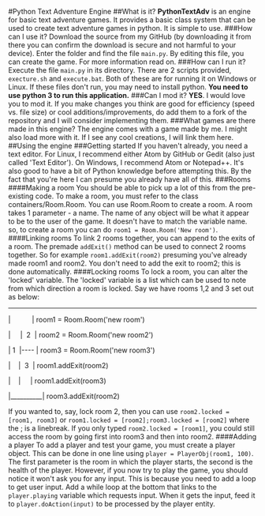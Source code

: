 #Python Text Adventure Engine
##What is it?
**PythonTextAdv** is an engine for basic text adventure games. It provides a basic class system that can be used to create text adventure games in python. It is simple to use.
###How can I use it?
Download the source from my GitHub (by downloading it from there you can confirm the download is secure and not harmful to your device). Enter the folder and find the file `main.py`. By editing this file, you can create the game. For more information read on.
###How can I run it?
Execute the file `main.py` in its directory. There are 2 scripts provided, `execture.sh` and `execute.bat`. Both of these are for running it on Windows or Linux. If these files don't run, you may need to install python. **You need to use python 3 to run this application.**
###Can I mod it?
**YES**. I would love you to mod it. If you make changes you think are good for efficiency (speed vs. file size) or cool additions/improvements, do add them to a fork of the repository and I will consider implementing them.
###What games are there made in this engine?
The engine comes with a game made by me. I might also load more with it. If I see any cool creations, I will link them here.
##Using the engine
###Getting started
If you haven't already, you need a text editor. For Linux, I recommend either Atom by GitHub or Gedit (also just called 'Text Editor'). On Windows, I recommend Atom or Notepad++. It's also good to have a bit of Python knowledge before attempting this. By the fact that you're here I can presume you already have all of this.
###Rooms
####Making a room
You should be able to pick up a lot of this from the pre-existing code. To make a room, you must refer to the class containers/Room.Room. You can use Room.Room to create a room. A room takes 1 parameter - a name. The name of any object will be what it appear to be to the user of the game. It doesn't have to match the variable name. so, to create a room you can do `room1 = Room.Room('New room')`.
####Linking rooms
To link 2 rooms together, you can append to the exits of a room. The premade `addExit()` method can be used to connect 2 rooms together. So for example `room1.addExit(room2)` presuming you've already made room1 and room2. You don't need to add the exit to room2; this is done automatically.
####Locking rooms
To lock a room, you can alter the 'locked' variable. The 'locked' variable is a list which can be used to note from which direction a room is locked. Say we have rooms 1,2 and 3 set out as below:

____________
|&nbsp;&nbsp;&nbsp;&nbsp;&nbsp;&nbsp;&nbsp;&nbsp;&nbsp;&nbsp;&nbsp;|   room1 = Room.Room('new room')

|&nbsp;&nbsp;&nbsp;&nbsp;&nbsp;|&nbsp;&nbsp;2&nbsp;&nbsp;|   room2 = Room.Room('new room2')

|&nbsp;1&nbsp;&nbsp;|----&nbsp;|   room3 = Room.Room('new room3')

|&nbsp;&nbsp;&nbsp;&nbsp;|&nbsp;&nbsp;3&nbsp;&nbsp;|   room1.addExit(room2)

|&nbsp;&nbsp;&nbsp;&nbsp;|&nbsp;&nbsp;&nbsp;&nbsp;&nbsp;|   room1.addExit(room3)

|__________|   room3.addExit(room2)

If you wanted to, say, lock room 2, then you can use `room2.locked = [room1, room3]` or `room1.locked = [room2];room3.locked = [room2]` where the ; is a linebreak.
If you only typed `room2.locked = [room1]`, you could still access the room by going first into room3 and then into room2.
####Adding a player
To add a player and test your game, you must create a player object. This can be done in one line using `player = PlayerObj(room1, 100)`. The first parameter is the room in which the player starts, the second is the health of the player. However, if you now try to play the game, you should notice it won't ask you for any input. This is because you need to add a loop to get user input. Add a while loop at the bottom that links to the `player.playing` variable which requests input. When it gets the input, feed it to `player.doAction(input)` to be processed by the player entity.
